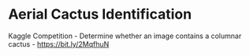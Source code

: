 # Aerial Cactus Identification
 Kaggle Competition - Determine whether an image contains a columnar cactus - https://bit.ly/2MqfhuN
